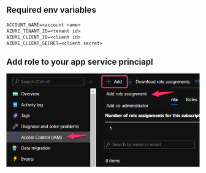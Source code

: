 ## Required env variables

```
ACCOUNT_NAME=<account name>
AZURE_TENANT_ID=<tenant id>
AZURE_CLIENT_ID=<client id>
AZURE_CLIENT_SECRET=<client secret>
```

## Add role to your app service princiapl

![add role](./docs/add_role.png)
